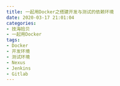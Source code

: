 ```yaml
---
title: 一起用Docker之搭建开发与测试的依赖环境
date: 2020-03-17 21:01:04
categories: 
- 技海拾贝
- 一起用Docker
tags:
- Docker
- 开发环境
- 测试环境
- Nexus
- Jenkins
- Gitlab
---
```

